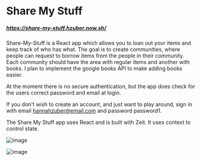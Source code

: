 # Share My Stuff

##### https://share-my-stuff.hzuber.now.sh/

Share-My-Stuff is a React app which allows you to loan out your items and keep track of who has what. 
The goal is to create communities, where people can request to borrow items from the people in their community. 
Each community should have the area with regular items and another with books. 
I plan to implement the google books API to make adding books easier. 

At the moment there is no secure authentication, but the app does check for the users correct password and 
email at login. 

If you don't wish to create an account, and just want to play around, sign in with 
email hannahzuber@email.com and password password1. 

The Share My Stuff app uses React and is built with Zeit. It uses context to control state. 

![image](https://user-images.githubusercontent.com/44541339/69963525-47fe6f00-1508-11ea-8398-df4ff0c59eff.png)

![image](https://user-images.githubusercontent.com/44541339/69963618-8136df00-1508-11ea-9370-6e07782c6be3.png)

